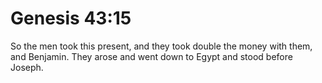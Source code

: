 # Genesis 43:15

So the men took this present, and they took double the money with them, and Benjamin. They arose and went down to Egypt and stood before Joseph.

